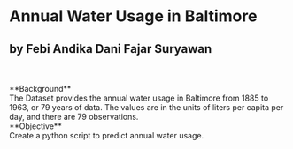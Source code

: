 # Annual Water Usage in Baltimore
## by Febi Andika Dani Fajar Suryawan
<br>
<br>
**Background**  
<br>
The Dataset provides the annual water usage in Baltimore from 1885 to 1963, or 79 years of data. The values are in the units of liters per capita per day, and there are 79 observations.
<br>
**Objective**
<br>
Create a python script to predict annual water usage.
